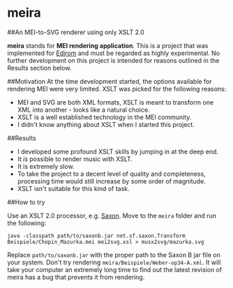 # meira
##An MEI-to-SVG renderer using only XSLT 2.0

**meira** stands for **MEI rendering application**.  This is a project that was implemented for [Edirom](http://www.edirom.de/) and must be regarded as highly experimental. No further development on this project is intended for reasons outlined in the Results section below.

##Motivation
At the time development started, the options available for rendering MEI were very limited. XSLT was picked for the following reasons:

* MEI and SVG are both XML formats, XSLT is meant to transform one XML into another - looks like a natural choice.
* XSLT is a well established technology in the MEI community.
* I didn't know anything about XSLT when I started this project.

##Results

* I developed some profound XSLT skills by jumping in at the deep end.
* It *is* possible to render music with XSLT.
* It is extremely slow.
* To take the project to a decent level of quality and completeness, processing time would still increase by some order of magnitude.
* XSLT isn't suitable for this kind of task.

##How to try

Use an XSLT 2.0 processor, e.g. [Saxon](http://www.saxonica.com/download/opensource.xml).  Move to the `meira` folder and run the following:

    java -classpath path/to/saxonb.jar net.sf.saxon.Transform Beispiele/Chopin_Mazurka.mei mei2svg.xsl > musx2svg/mazurka.svg
    
Replace `path/to/saxonb.jar` with the proper path to the Saxon B jar file on your system.  Don't try rendering `meira/Beispiele/Weber-op34-A.xml`. It will take your computer an extremely long time to find out the latest revision of meira has a bug that prevents it from rendering.
